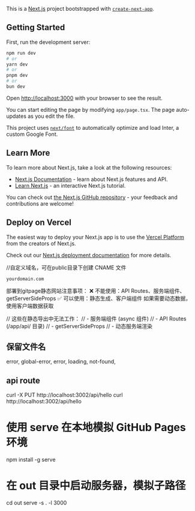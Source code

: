 This is a [Next.js](https://nextjs.org/) project bootstrapped with [`create-next-app`](https://github.com/vercel/next.js/tree/canary/packages/create-next-app).

## Getting Started

First, run the development server:

```bash
npm run dev
# or
yarn dev
# or
pnpm dev
# or
bun dev
```

Open [http://localhost:3000](http://localhost:3000) with your browser to see the result.

You can start editing the page by modifying `app/page.tsx`. The page auto-updates as you edit the file.

This project uses [`next/font`](https://nextjs.org/docs/basic-features/font-optimization) to automatically optimize and load Inter, a custom Google Font.

## Learn More

To learn more about Next.js, take a look at the following resources:

- [Next.js Documentation](https://nextjs.org/docs) - learn about Next.js features and API.
- [Learn Next.js](https://nextjs.org/learn) - an interactive Next.js tutorial.

You can check out [the Next.js GitHub repository](https://github.com/vercel/next.js/) - your feedback and contributions are welcome!

## Deploy on Vercel

The easiest way to deploy your Next.js app is to use the [Vercel Platform](https://vercel.com/new?utm_medium=default-template&filter=next.js&utm_source=create-next-app&utm_campaign=create-next-app-readme) from the creators of Next.js.

Check out our [Next.js deployment documentation](https://nextjs.org/docs/deployment) for more details.

//自定义域名，可在public目录下创建 CNAME 文件
```text
yourdomain.com
```
部署到gitpage静态网站注意事项：
❌ 不能使用：API Routes、服务端组件、getServerSideProps
✅ 可以使用：静态生成、客户端组件
如果需要动态数据，使用客户端数据获取

// 这些在静态导出中无法工作：
// - 服务端组件 (async 组件)
// - API Routes (/app/api/ 目录)
// - getServerSideProps
// - 动态服务端渲染

## 保留文件名
error, global-error, error, loading, not-found,

## api route
curl -X PUT http://localhost:3002/api/hello
curl http://localhost:3002/api/hello

# 使用 serve 在本地模拟 GitHub Pages 环境
npm install -g serve

# 在 out 目录中启动服务器，模拟子路径
cd out
serve -s . -l 3000